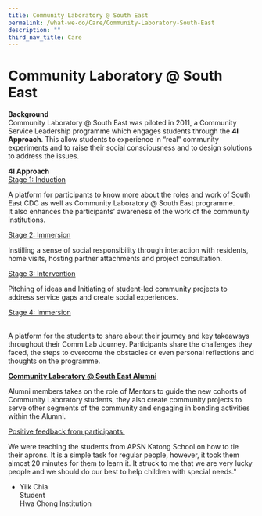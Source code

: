 ```yaml
---
title: Community Laboratory @ South East
permalink: /what-we-do/Care/Community-Laboratory-South-East
description: ""
third_nav_title: Care
---
```

Community Laboratory @ South East
=================================

**Background**  
Community Laboratory @ South East was piloted in 2011, a Community Service Leadership programme which engages students through the **4I Approach**. This allow students to experience in “real” community experiments and to raise their social consciousness and to design solutions to address the issues.  
  
  
**4I Approach**  
 <U> Stage 1: Induction </u></p>A platform for participants to know more about the roles and work of South East CDC as well as Community Laboratory @ South East programme.  
It also enhances the participants’ awareness of the work of the community institutions. 

<u> Stage 2: Immersion  </u></p>
Instilling a sense of social responsibility through interaction with residents, home visits, hosting partner attachments and project consultation.  
  
<u>Stage 3: Intervention </u></p>
Pitching of ideas and Initiating of student-led community projects to address service gaps and create social experiences.  
  
<u>Stage 4: Immersion </u></p>  
A platform for the students to share about their journey and key takeaways throughout their Comm Lab Journey. Participants share the challenges they faced, the steps to overcome the obstacles or even personal reflections and thoughts on the programme.  

<u>**Community Laboratory @ South East Alumni**</u></p>
Alumni members takes on the role of Mentors to guide the new cohorts of Community Laboratory students, they also create community projects to serve other segments of the community and engaging in bonding activities within the Alumni.  
  
  
<u>Positive feedback from participants:  </u></p>
We were teaching the students from APSN Katong School on how to tie their aprons. It is a simple task for regular people, however, it took them almost 20 minutes for them to learn it. It struck to me that we are very lucky people and we should do our best to help children with special needs."  
- Yiik Chia  
Student  
Hwa Chong Institution